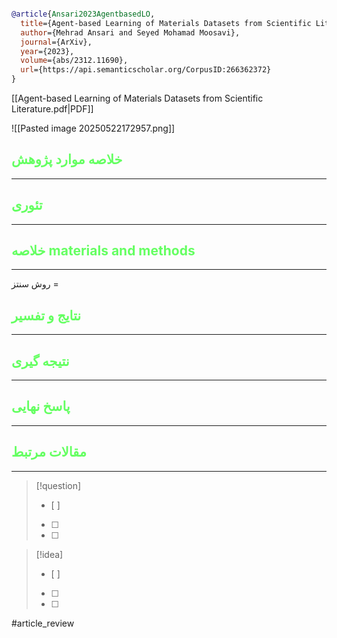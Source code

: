 
```bibtex

@article{Ansari2023AgentbasedLO,
  title={Agent-based Learning of Materials Datasets from Scientific Literature},
  author={Mehrad Ansari and Seyed Mohamad Moosavi},
  journal={ArXiv},
  year={2023},
  volume={abs/2312.11690},
  url={https://api.semanticscholar.org/CorpusID:266362372}
}


```

[[Agent-based Learning of Materials Datasets from Scientific Literature.pdf|PDF]]

![[Pasted image 20250522172957.png]]



## <span style="color:#64ff61">خلاصه موارد پژوهش</span>
---

## <span style="color:#64ff61">تئوری</span>
---



## <span style="color:#64ff61">خلاصه materials and methods</span>
---

روش سنتز = 



## <span style="color:#64ff61"> نتایج و تفسیر</span>
---



## <span style="color:#64ff61">نتیجه گیری</span>
---



## <span style="color:#64ff61">پاسخ نهایی</span>
---




## <span style="color:#64ff61">مقالات مرتبط</span>
---





> [!question] 
>- [ ] 
>- [ ]  
>- [ ] 


> [!idea] 
> - [ ] 
>- [ ] 
>- [ ] 



#article_review
